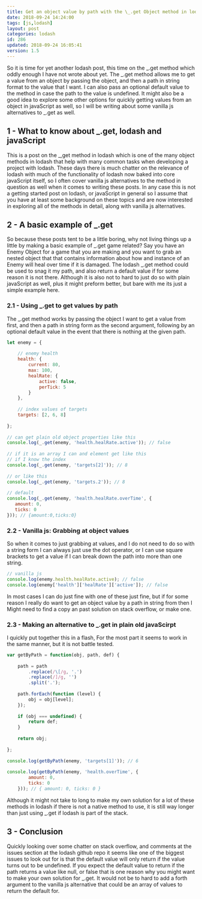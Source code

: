```yaml
---
title: Get an object value by path with the \_.get Object method in lodash
date: 2018-09-24 14:24:00
tags: [js,lodash]
layout: post
categories: lodash
id: 286
updated: 2018-09-24 16:05:41
version: 1.5
---
```


So it is time for yet another lodash post, this time on the \_.get method which oddly enough I have not wrote about yet. The \_.get method allows me to get a value from an object by passing the object, and then a path in string format to the value that I want. I can also pass an optional default value to the method in case the path to the value is undefined. It might also be a good idea to explore some other options for quickly getting values from an object in javaScript as well, so I will be writing about some vanilla js alternatives to \_.get as well.

<!-- more -->

## 1 - What to know about \_.get, lodash and javaScript

This is a post on the \_,get method in lodash which is one of the many object methods in lodash that help with many common tasks when developing a project with lodash. These days there is much chatter on the relevance of lodash with much of the functionality of lodash now baked into core javaScript itself, so I often cover vanilla js alternatives to the method in question as well when it comes to writing these posts. In any case this is not a getting started post on lodash, or javaScript in general so I assume that you have at least some background on these topics and are now interested in exploring all of the methods in detail, along with vanilla js alternatives.

## 2 - A basic example of \_.get 

So because these posts tent to be a little boring, why not living things up a little by making a basic example of \_.get game related? Say you have an Enemy Object for a game that you are making and you want to grab an nested object that that contains information about how and instance of an Enemy will heal over time if it is damaged. The lodash \_.get method could be used to snag it my path, and also return a default value if for some reason it is not there. Although it is also not to hard to just do so with plain javaScript as well, plus it might preform better, but bare with me its just a simple example here.

### 2.1 - Using \_.get to get values by path

The \_.get method works by passing the object I want to get a value from first, and then a path in string form as the second argument, following by an optional default value in the event that there is nothing at the given path.

```js
let enemy = {
 
    // enemy health
    health: {
        current: 80,
        max: 100,
        healRate: {
            active: false,
            perTick: 5
        }
    },
 
    // index values of targets
    targets: [2, 6, 8]
 
};
 
// can get plain old object properties like this
console.log(_.get(enemy, 'health.healRate.active')); // false
 
// if it is an array I can and element get like this
// if I know the index
console.log(_.get(enemy, 'targets[2]')); // 8
 
// or like this
console.log(_.get(enemy, 'targets.2')); // 8
 
// default
console.log(_.get(enemy, 'health.healRate.overTime', {
   amount: 0,
   ticks: 0
})); // {amount:0,ticks:0}
```

### 2.2 - Vanilla js: Grabbing at object values

So when it comes to just grabbing at values, and I do not need to do so with a string form I can always just use the dot operator, or I can use square brackets to get a value if I can break down the path into more than one string.

```js
// vanilla js
console.log(enemy.health.healRate.active); // false
console.log(enemy['health']['healRate']['active']); // false
```

In most cases I can do just fine with one of these just fine, but if for some reason I really do want to get an object value by a path in string from then I Might need to find a copy an past solution on stack overflow, or make one.

### 2.3 - Making an alternative to \_.get in plain old javaScirpt

I quickly put together this in a flash, For the most part it seems to work in the same manner, but it is not battle tested.

```js
var getByPath = function(obj, path, def) {
 
    path = path
        .replace(/\[/g, '.')
        .replace(/]/g, '')
        .split('.');
 
    path.forEach(function (level) {
        obj = obj[level];
    });
 
    if (obj === undefined) {
        return def;
    }
 
    return obj;
 
};
 
console.log(getByPath(enemy, 'targets[1]')); // 6
 
console.log(getByPath(enemy, 'health.overTime', {
        amount: 0,
        ticks: 0
    })); // { amount: 0, ticks: 0 }
```

Although it might not take to long to make my own solution for a lot of these methods in lodash if there is not a native method to use, it is still way longer than just using \_.get if lodash is part of the stack.

## 3 - Conclusion

Quickly looking over some chatter on stack overflow, and comments at the issues section at the lodash github repo it seems like one of the biggest issues to look out for is that the default value will only return if the value turns out to be undefined. If you expect the default value to return if the path returns a value like null, or false that is one reason why you might want to make your own solution for \_.get. It would not be to hard to add a forth argument to the vanilla js alternative that could be an array of values to return the default for.